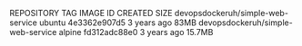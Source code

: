 REPOSITORY                          TAG       IMAGE ID       CREATED        SIZE
devopsdockeruh/simple-web-service   ubuntu    4e3362e907d5   3 years ago    83MB
devopsdockeruh/simple-web-service   alpine    fd312adc88e0   3 years ago    15.7MB
